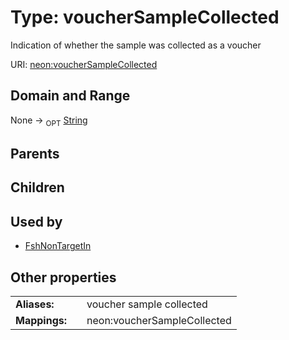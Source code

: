 
# Type: voucherSampleCollected


Indication of whether the sample was collected as a voucher

URI: [neon:voucherSampleCollected](https://data.neonscience.org/voucherSampleCollected)


## Domain and Range

None ->  <sub>OPT</sub> [String](types/String.md)

## Parents


## Children


## Used by

 * [FshNonTargetIn](FshNonTargetIn.md)

## Other properties

|  |  |  |
| --- | --- | --- |
| **Aliases:** | | voucher sample collected |
| **Mappings:** | | neon:voucherSampleCollected |

